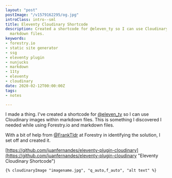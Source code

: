 ```yaml
---
layout: "post"
postImage: "/v1579162295/og.jpg"
introClass: intro--sml
title: Eleventy Cloudinary Shortcode
description: Created a shortcode for @eleven_ty so I can use Cloudinary images within
  markdown files.
keywords:
- forestry.io
- static site generator
- ssg
- eleventy plugin
- nunjucks
- markdown
- 11ty
- eleventy
- cloudinary
date: 2020-02-12T00:00:00Z
tags:
- notes

---
```

I made a thing. I've created a shortcode for [@eleven_ty](https://mobile.twitter.com/eleven_ty "Eleventy") so I can use Cloudinary images within markdown files. This is something I discovered I needed while using Forestry.io and markdown files.

With a bit of help from [@FrankTldr](https://mobile.twitter.com/FrankTldr "Frank Taillandier") at Forestry in identifying the solution, I set off and created it.

[https://github.com/juanfernandes/eleventy-plugin-cloudinary](https://github.com/juanfernandes/eleventy-plugin-cloudinary "Eleventy Cloudinary Shortcode")

    {% cloudinaryImage "imagename.jpg", "q_auto,f_auto", "alt text" %}

